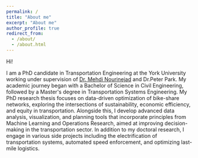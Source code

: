 ```yaml
---
permalink: /
title: "About me"
excerpt: "About me"
author_profile: true
redirect_from: 
  - /about/
  - /about.html
---
```


Hi! 


I am a PhD candidate in Transportation Engineering at the York University working under supervision of [Dr. Mehdi Nourinejad](https://interactive-or.net/team) and Dr.Peter Park. My academic journey began with a Bachelor of Science in Civil Engineering, followed by a Master's degree in Transportation Systems Engineering. My PhD research thesis focuses on data-driven optimization of bike-share networks, exploring the intersections of sustainability, economic efficiency, and equity in transportation.
Alongside this, I develop advanced data analysis, visualization, and planning tools that incorporate principles from Machine Learning and Operations Research, aimed at improving decision-making in the transportation sector. In addition to my doctoral research, I engage in various side projects including the electrification of transportation systems, automated speed enforcement, and optimizing last-mile logistics.


